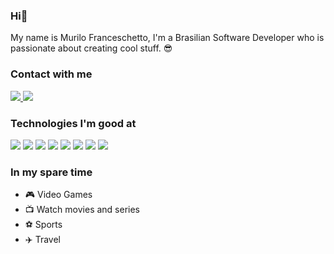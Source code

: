 
### Hi👋
My name is Murilo Franceschetto, I'm a Brasilian Software Developer who is passionate about creating cool stuff. 😎

### Contact with me
<a href="https://www.linkedin.com/in/murilo-gheller-franceschetto-a34b6617b" alt="Linkedin">
  <img src="https://img.shields.io/badge/LinkedIn-0077B5?style=for-the-badge&logo=linkedin&logoColor=white"/>
</a>
<a href="https://www.linkedin.com/in/murilo-gheller-franceschetto-a34b6617b" alt="Linkedin">
  <img src="https://img.shields.io/badge/Discord-7289DA?style=for-the-badge&logo=discord&logoColor=white"/>
</a>

### Technologies I'm good at
<p>
  <img src="https://img.shields.io/badge/HTML5-E34F26?style=for-the-badge&logo=html5&logoColor=white">
  <img src="https://img.shields.io/badge/CSS3-1572B6?style=for-the-badge&logo=css3&logoColor=white">
  <img src="https://img.shields.io/badge/JavaScript-323330?style=for-the-badge&logo=javascript&logoColor=F7DF1E"> 
  <img src="https://img.shields.io/badge/TypeScript-007ACC?style=for-the-badge&logo=typescript&logoColor=white">
  <img src="https://img.shields.io/badge/Angular-DD0031?style=for-the-badge&logo=angular&logoColor=white">
  <img src="https://img.shields.io/badge/Node.js-43853D?style=for-the-badge&logo=node.js&logoColor=white">
  <img src="https://img.shields.io/badge/Express.js-404D59?style=for-the-badge">
  <img src="https://img.shields.io/badge/Jest-323330?style=for-the-badge&logo=Jest&logoColor=white">
</p>

### In my spare time
- 🎮 Video Games
- 📺 Watch movies and series
- ⚽ Sports
- ✈️ Travel
